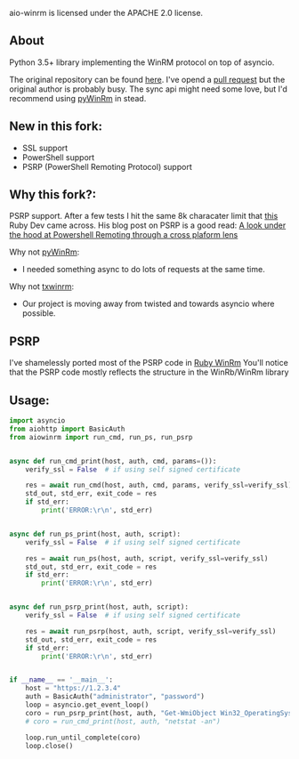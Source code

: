 aio-winrm is licensed under the APACHE 2.0 license.

## About

Python 3.5+ library implementing the WinRM protocol on top of asyncio.

The original repository can be found [here](https://github.com/cournape/aio-winrm).
I've opend a [pull request](https://github.com/cournape/aio-winrm/pull/2) but the original author is probably busy.
The sync api might need some love, but I'd recommend using [pyWinRm](https://github.com/diyan/pywinrm) in stead.

## New in this fork:
 - SSL support
 - PowerShell support
 - PSRP (PowerShell Remoting Protocol) support


## Why this fork?:

PSRP support. After a few tests I hit the same 8k characater limit that [this](http://www.hurryupandwait.io/about/) Ruby Dev came across.
His blog post on PSRP is a good read: [A look under the hood at Powershell Remoting through a cross plaform lens](http://www.hurryupandwait.io/blog/a-look-under-the-hood-at-powershell-remoting-through-a-ruby-cross-plaform-lens)

Why not [pyWinRm](https://github.com/diyan/pywinrm):

- I needed something async to do lots of requests at the same time.

Why not [txwinrm](https://github.com/zenoss/txwinrm):

- Our project is moving away from twisted and towards asyncio where possible.


## PSRP

I've shamelessly ported most of the PSRP code in [Ruby WinRm](https://github.com/WinRb/WinRM)
You'll notice that the PSRP code mostly reflects the structure in the WinRb/WinRm library


## Usage:

```python
import asyncio
from aiohttp import BasicAuth
from aiowinrm import run_cmd, run_ps, run_psrp


async def run_cmd_print(host, auth, cmd, params=()):
    verify_ssl = False  # if using self signed certificate

    res = await run_cmd(host, auth, cmd, params, verify_ssl=verify_ssl)
    std_out, std_err, exit_code = res
    if std_err:
        print('ERROR:\r\n', std_err)


async def run_ps_print(host, auth, script):
    verify_ssl = False  # if using self signed certificate

    res = await run_ps(host, auth, script, verify_ssl=verify_ssl)
    std_out, std_err, exit_code = res
    if std_err:
        print('ERROR:\r\n', std_err)


async def run_psrp_print(host, auth, script):
    verify_ssl = False  # if using self signed certificate

    res = await run_psrp(host, auth, script, verify_ssl=verify_ssl)
    std_out, std_err, exit_code = res
    if std_err:
        print('ERROR:\r\n', std_err)


if __name__ == '__main__':
    host = "https://1.2.3.4"
    auth = BasicAuth("administrator", "password")
    loop = asyncio.get_event_loop()
    coro = run_psrp_print(host, auth, "Get-WmiObject Win32_OperatingSystem")
    # coro = run_cmd_print(host, auth, "netstat -an")

    loop.run_until_complete(coro)
    loop.close()
```